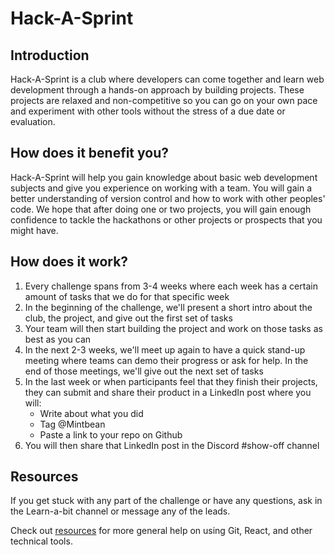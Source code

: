 # Hack-A-Sprint

## Introduction

Hack-A-Sprint is a club where developers can come together and learn web development through a hands-on approach by building projects. These projects are relaxed and non-competitive so you can go on your own pace and experiment with other tools without the stress of a due date or evaluation. 

## How does it benefit you?

Hack-A-Sprint will help you gain knowledge about basic web development subjects and give you experience on working with a team. You will gain a better understanding of version control and how to work with other peoples' code. We hope that after doing one or two projects, you will gain enough confidence to tackle the hackathons or other projects or prospects that you might have.

## How does it work?

1. Every challenge spans from 3-4 weeks where each week has a certain amount of tasks that we do for that specific week
2. In the beginning of the challenge, we'll present a short intro about the club, the project, and give out the first set of tasks
3. Your team will then start building the project and work on those tasks as best as you can
4. In the next 2-3 weeks, we'll meet up again to have a quick stand-up meeting where teams can demo their progress or ask for help. In the end of those meetings, we'll give out the next set of tasks
5. In the last week or when participants feel that they finish their projects, they can submit and share their product in a LinkedIn post where you will:
    - Write about what you did
    - Tag @Mintbean
    - Paste a link to your repo on Github
5. You will then share that LinkedIn post in the Discord #show-off channel

## Resources

If you get stuck with any part of the challenge or have any questions, ask in the Learn-a-bit channel or message any of the leads.

Check out [resources](./resources.md) for more general help on using Git, React, and other technical tools.
